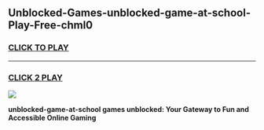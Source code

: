 
## Unblocked-Games-unblocked-game-at-school-Play-Free-chml0
<h3>
<a href="https://premium76.site?title=unblocked-game-at-school&ref=09A">CLICK TO PLAY</a></h3>
<hr>

<h3>
<a href="https://premium76.site?title=unblocked-game-at-school&ref=09A">CLICK 2 PLAY</a>
  
</h3>

<a href="https://premium76.site?title=unblocked-game-at-school&ref=09A"><img src="https://clearcache.store/games.png"></a>


**unblocked-game-at-school games unblocked: Your Gateway to Fun and Accessible Online Gaming**

